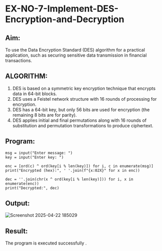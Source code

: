 # EX-NO-7-Implement-DES-Encryption-and-Decryption

## Aim:

To use the Data Encryption Standard (DES) algorithm for a practical application, such as securing sensitive data transmission in financial transactions.

## ALGORITHM:

1. DES is based on a symmetric key encryption technique that encrypts data in 64-bit blocks.
2. DES uses a Feistel network structure with 16 rounds of processing for encryption.
3. DES has a 64-bit key, but only 56 bits are used for encryption (the remaining 8 bits are for parity).
4. DES applies initial and final permutations along with 16 rounds of substitution and permutation transformations to produce ciphertext.

## Program:
```
msg = input("Enter message: ")
key = input("Enter key: ")

enc = [ord(c) ^ ord(key[i % len(key)]) for i, c in enumerate(msg)]
print("Encrypted (hex):", ' '.join(f"{x:02X}" for x in enc))

dec = ''.join(chr(x ^ ord(key[i % len(key)])) for i, x in enumerate(enc))
print("Decrypted:", dec)
```
## Output:
![Screenshot 2025-04-22 185029](https://github.com/user-attachments/assets/187d2aab-eec1-4b0d-8282-abe25d0bbca5)

## Result:
  The program is executed successfully .

